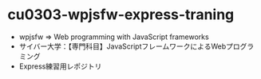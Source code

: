# cu0303-wpjsfw-express-traning
- wpjsfw => Web programming with JavaScript frameworks
- サイバー大学：【専門科目】JavaScriptフレームワークによるWebプログラミング
- Express練習用レポジトリ